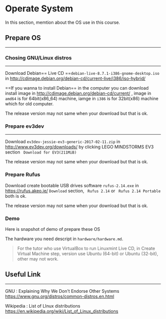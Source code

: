 # Operate System

In this section,  memtion about the OS use in this course.

## Prepare OS
---



### Chosing GNU/Linux distros
---

<!--
In this course will be using `linuxminit-18.1-cinamon-32bit.iso`


Downlaod `linuxminit-18.1-cinamon-32bit.iso` in https://www.linuxmint.com/edition.php?id=226 , in the `Download mirrors` section select `COUNTRY` `World` `MIRROR` `EvoWise CDN` will be fine.
-->

Download Debian== Live CD ==`debian-live-8.7.1-i386-gnome-desktop.iso`  in http://cdimage.debian.org/debian-cd/current-live/i386/iso-hybrid/ 

==If you wanna to install Debian== in the computer you can download install image in http://cdimage.debian.org/debian-cd/current/ , image in `amd64` is for 64bit(x86_64) machine, iamge in `i386` is for 32bit(x86) machine which for old computer. 

The release version may not same when your download but that is ok.


### Prepare ev3dev
---

Download `ev3dev-jessie-ev3-generic-2017-02-11.zip` in http://www.ev3dev.org/downloads/ by clicking LEGO MINDSTORMS EV3 section ` Download for EV3(211MiB)`

The release version may not same when your download but that is ok.

### Prepare Rufus

Download create bootable USB drives software  `rufus-2.14.exe`  in https://rufus.akeo.ie/  `Download` section, ` Rufus 2.14`  or ` Rufus 2.14 Portable`  both is ok.

The release version may not same when your download but that is ok.


### Demo 
Here is snapshot of demo of prepare these OS

The hardware you need descript in `hardware/hardware.md`.

> For the tutor who use VirtualBox to run Linuxmint Live CD, in Create Virtual Machine step, version use Ubuntu (64-bit) or Ubuntu (32-bit), other may not work.







## Useful Link
---
GNU : Explaining Why We Don't Endorse Other Systems
https://www.gnu.org/distros/common-distros.en.html

Wikipedia : List of LInux distributions
https://en.wikipedia.org/wiki/List_of_Linux_distributions